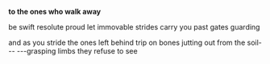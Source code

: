 **to the ones who walk away**

be swift resolute proud let immovable strides carry you
past gates guarding 

and as you stride the ones left behind trip on bones jutting out from the soil---
---grasping limbs they refuse to see
<!--stackedit_data:
eyJoaXN0b3J5IjpbLTk2MzAyOTcwMywyMTg0OTAwMiwtMjA4OD
c0NjYxMl19
-->